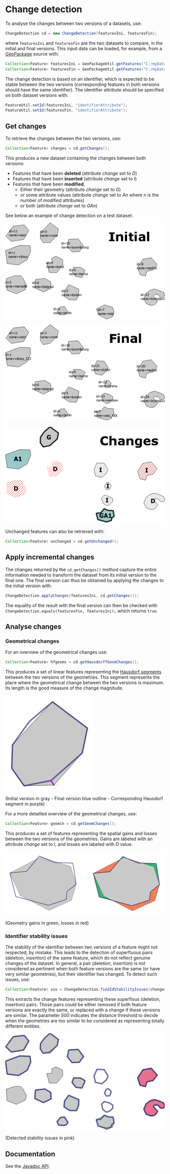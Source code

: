 # Change detection

To analyse the changes between two versions of a datasets, use:

```java
ChangeDetection cd = new ChangeDetection(featuresIni, featuresFin);
```

where `featuresIni` and `featuresFin` are the two datasets to compare, in the initial and final versions. This input data can be loaded, for example, from a [GeoPackage](https://www.geopackage.org/) source with:

```java
Collection<Feature> featuresIni = GeoPackageUtil.getFeatures("C:/myDatasetVersion2015.gpkg");
Collection<Feature> featuresFin = GeoPackageUtil.getFeatures("C:/myDatasetVersion2020.gpkg");
```

The change detection is based on an identifier, which is expected to be stable between the two versions (corresponding features in both versions should have the same identifier). The identifier attribute should be specified on both dataset versions with:

```java
FeatureUtil.setId(featuresIni, "identifierAttribute");
FeatureUtil.setId(featuresFin, "identifierAttribute");
```

## Get changes

To retrieve the changes between the two versions, use:

```java
Collection<Feature> changes = cd.getChanges();
```

This produces a new dataset containing the changes between both versions:
- Features that have been **deleted** (attribute *change* set to *D*)
- Features that have been **inserted** (attribute *change* set to *I*)
- Features that have been **modified**,
    * Either their geometry (attribute *change* set to *G*)
    * or some attribute values (attribute *change* set to *An* where *n* is the number of modified attributes)
    * or both (attribute *change* set to *GAn*)

See below an example of change detection on a test dataset:

<kbd><img src="img/ini.png" /></kbd>

<kbd><img src="img/fin.png" /></kbd>

<kbd><img src="img/changes.png" /></kbd>

Unchanged features can also be retrieved with:

```java
Collection<Feature> unchanged = cd.getUnchanged();
```

## Apply incremental changes

The changes returned by the ``cd.getChanges()`` method capture the entire information needed to transform the dataset from its initial version to the final one. The final version can thus be obtained by applying the changes to the initial version with:

```java
ChangeDetection.applyChanges(featuresIni, cd.getChanges());
```

The equality of the result with the final version can then be checked with ``ChangeDetection.equals(featuresFin, featuresIni);`` which returns ``true``.

## Analyse changes

### Geometrical changes

For an overview of the geometrical changes use: 

```java
Collection<Feature> hfgeoms = cd.getHausdorffGeomChanges();
```

This produces a set of linear features representing the [Hausdorf segments](https://en.wikipedia.org/wiki/Hausdorff_distance) between the two versions of the geometries. This segment represents the place where the geometrical change between the two versions is maximum. Its length is the good measure of the change magnitude.

<kbd><img src="img/hausdorf_segment.png" /></kbd>

(Initial version in gray - Final version blue outline - Corresponding Hausdorf segment in purple)

For a more detailled overview of the geometrical changes, use:

```java
Collection<Feature> geomch = cd.getGeomChanges();
```
This produces a set of features representing the spatial gains and losses between the two versions of the geometries. Gains are labeled with an attribute *change* set to *I*, and losses are labeled with *D* value.

<kbd><img src="img/geomch.png" /></kbd>

(Geometry gains in green, losses in red)

### Identifier stability issues

The stability of the identifier between two versions of a feature might not respected, by mistake. This leads to the detection of superfluous pairs (deletion, insertion) of the same feature, which do not reflect genuine changes of the dataset. In general, a pair (deletion, insertion) is not considered as pertinent when both feature versions are the same (or have very similar geometries), but their identifier has changed. To detect such issues, use:

```java
Collection<Feature> sus = ChangeDetection.findIdStabilityIssues(changes, 500);
```

This extracts the change features representing these superflous (deletion, insertion) pairs. Those pairs could be either removed if both feature versions are exactly the same, or replaced with a change if these versions are similar. The parameter *500* indicates the distance threshold to decide when the geometries are too similar to be considered as representing totally different entities.

<kbd><img src="img/id_stab_issues.png" /></kbd>

(Detected stability issues in pink)

## Documentation

See the [Javadoc API](https://eurostat.github.io/JGiscoTools/src/site/apidocs/eu/europa/ec/eurostat/jgiscotools/changedetection/ChangeDetection.html).
